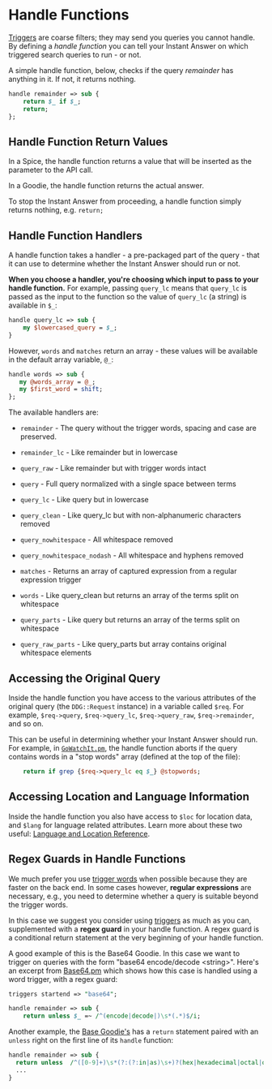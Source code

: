 # Handle Functions

[Triggers](http://docs.duckduckhack.com/backend-reference/triggers.html) are coarse filters; they may send you queries you cannot handle. By defining a *handle function* you can tell your Instant Answer on which triggered search queries to run - or not.

A simple handle function, below, checks if the query *remainder* has anything in it. If not, it returns nothing.

```perl
handle remainder => sub {
    return $_ if $_;
    return;
};
```

## Handle Function Return Values

In a Spice, the handle function returns a value that will be inserted as the parameter to the API call. 

In a Goodie, the handle function returns the actual answer.

To stop the Instant Answer from proceeding, a handle function simply returns nothing, e.g. `return;`

## Handle Function Handlers

A handle function takes a handler - a pre-packaged part of the query - that it can use to determine whether the Instant Answer should run or not. 

**When you choose a handler, you're choosing which input to pass to your handle function.** For example, passing `query_lc` means that `query_lc` is passed as the input to the function so the value of `query_lc` (a string) is available in `$_`:

```perl
handle query_lc => sub {
    my $lowercased_query = $_;
}
```

However, `words` and `matches` return an array - these values will be available in the default array variable, `@_`:

```perl
handle words => sub {
   my @words_array = @_;
   my $first_word = shift;
};
```

The available handlers are:

- `remainder` -  The query without the trigger words, spacing and case are preserved.                             
- `remainder_lc` - Like remainder but in lowercase

- `query_raw` -  Like remainder but with trigger words intact                                                                          
- `query` -  Full query normalized with a single space between terms                                                                   
- `query_lc` -  Like query but in lowercase                                                                                            
- `query_clean` -  Like query_lc but with non-alphanumeric characters removed                                                          
- `query_nowhitespace` -  All whitespace removed                                                                                       
- `query_nowhitespace_nodash` -  All whitespace and hyphens removed                                                                    
- `matches` -  Returns an array of captured expression from a regular expression trigger                                               
- `words` -  Like query_clean but returns an array of the terms split on whitespace                                                    
- `query_parts` -  Like query but returns an array of the terms split on whitespace                                                    
- `query_raw_parts` -  Like query_parts but array contains original whitespace elements

## Accessing the Original Query

Inside the handle function you have access to the various attributes of the original query (the `DDG::Request` instance) in a variable called `$req`. For example, `$req->query`, `$req->query_lc`, `$req->query_raw`, `$req->remainder`, and so on.

This can be useful in determining whether your Instant Answer should run. For example, in [`GoWatchIt.pm`](https://github.com/duckduckgo/zeroclickinfo-spice/blob/d53dcf3842c337a626405af2bff0be28d85c1fd2/lib/DDG/Spice/GoWatchIt.pm#L22), the handle function aborts if the query contains words in a "stop words" array (defined at the top of the file):

```perl
	return if grep {$req->query_lc eq $_} @stopwords;
```

## Accessing Location and Language Information

Inside the handle function you also have access to `$loc` for location data, and `$lang` for language related attributes. Learn more about these two useful: [Language and Location Reference](http://docs.duckduckhack.com/backend-reference/language-location-apis.html).

## Regex Guards in Handle Functions

We much prefer you use [trigger words](http://docs.duckduckhack.com/backend-reference/triggers.html) when possible because they are faster on the back end. In some cases however, **regular expressions** are necessary, e.g., you need to determine whether a query is suitable beyond the trigger words.

In this case we suggest you consider using [triggers](http://docs.duckduckhack.com/backend-reference/triggers.html) as much as you can, supplemented with a **regex guard** in your handle function. A regex guard is a conditional return statement at the very beginning of your handle function.

A good example of this is the Base64 Goodie. In this case we want to trigger on queries with the form "base64 encode/decode \<string\>". Here's an excerpt from [Base64.pm](https://github.com/duckduckgo/zeroclickinfo-goodies/blob/master/lib/DDG/Goodie/Base64.pm) which shows how this case is handled using a word trigger, with a regex guard:

```perl
triggers startend => "base64";

handle remainder => sub {
    return unless $_ =~ /^(encode|decode|)\s*(.*)$/i;
```

Another example, the [Base Goodie's](https://github.com/duckduckgo/zeroclickinfo-goodies/blob/master/lib/DDG/Goodie/Base.pm) has a `return` statement paired with an `unless` right on the first line of its `handle` function:

```perl
handle remainder => sub {
  return unless  /^([0-9]+)\s*(?:(?:in|as)\s+)?(hex|hexadecimal|octal|oct|binary|base\s*([0-9]+))$/;
  ...
}
```
